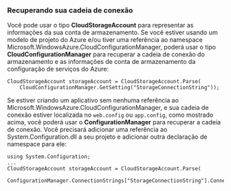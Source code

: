### Recuperando sua cadeia de conexão
Você pode usar o tipo **CloudStorageAccount** para representar as informações da sua conta de armazenamento. Se você estiver usando um modelo de projeto do Azure e/ou tiver uma referência ao namespace Microsoft.WindowsAzure.CloudConfigurationManager, poderá usar o tipo **CloudConfigurationManager** para recuperar a cadeia de conexão do armazenamento e as informações de conta de armazenamento da configuração de serviços do Azure:

    CloudStorageAccount storageAccount = CloudStorageAccount.Parse(
        CloudConfigurationManager.GetSetting("StorageConnectionString"));

Se estiver criando um aplicativo sem nenhuma referência ao Microsoft.WindowsAzure.CloudConfigurationManager, e sua cadeia de conexão estiver localizada no `web.config` ou `app.config`, como mostrado acima, você poderá usar o **ConfigurationManager** para recuperar a cadeia de conexão. Você precisará adicionar uma referência ao System.Configuration.dll a seu projeto e adicionar outra declaração de namespace para ele:

	using System.Configuration;
	...
	CloudStorageAccount storageAccount = CloudStorageAccount.Parse(
		ConfigurationManager.ConnectionStrings["StorageConnectionString"].ConnectionString);

<!---HONumber=Oct15_HO3-->